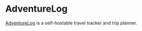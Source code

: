 # AdventureLog

[AdventureLog](https://adventurelog.app/) is a self-hostable travel tracker and trip planner.
